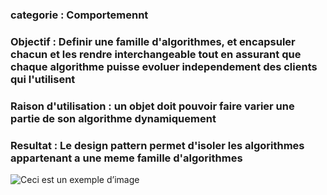 ### categorie : Comportemennt

### Objectif : Definir une famille d'algorithmes, et encapsuler chacun et les rendre interchangeable tout en assurant que chaque algorithme puisse evoluer independement des clients qui l'utilisent

### Raison d'utilisation : un objet doit pouvoir faire varier une partie de son algorithme dynamiquement 

### Resultat : Le design pattern permet d'isoler les algorithmes appartenant a une meme famille d'algorithmes


![Ceci est un exemple d’image](https://i.stack.imgur.com/05vlo.png)
